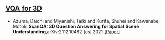 ## [VQA for 3D](../README.md)

- Azuma, Daichi and Miyanishi, Taiki and Kurita, Shuhei and Kawanabe, Motoki,**ScanQA: 3D Question Answering for Spatial Scene Understanding**,arXiv:2112.10482 [cs] 2021 [[Paper]](http://arxiv.org/abs/2112.10482)